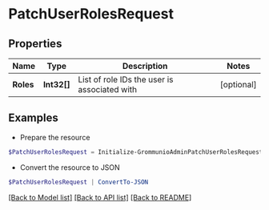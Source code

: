 # PatchUserRolesRequest
## Properties

Name | Type | Description | Notes
------------ | ------------- | ------------- | -------------
**Roles** | **Int32[]** | List of role IDs the user is associated with | [optional] 

## Examples

- Prepare the resource
```powershell
$PatchUserRolesRequest = Initialize-GrommunioAdminPatchUserRolesRequest  -Roles null
```

- Convert the resource to JSON
```powershell
$PatchUserRolesRequest | ConvertTo-JSON
```

[[Back to Model list]](../README.md#documentation-for-models) [[Back to API list]](../README.md#documentation-for-api-endpoints) [[Back to README]](../README.md)

